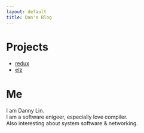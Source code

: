 ```yaml
---
layout: default
title: Dan's Blog
---
```


# Projects
- [redux](https://github.com/dannypsnl/redux)
- [elz](https://github.com/elz-lang/elz)

# Me
I am Danny Lin.<br>
I am a software enigeer, especially love compiler.<br>
Also interesting about system software & networking.
